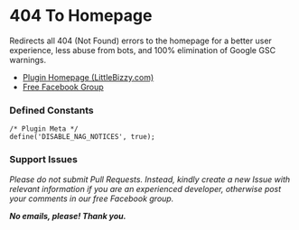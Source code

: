 # 404 To Homepage

Redirects all 404 (Not Found) errors to the homepage for a better user experience, less abuse from bots, and 100% elimination of Google GSC warnings.

* [Plugin Homepage (LittleBizzy.com)](https://www.littlebizzy.com/plugins/404-to-homepage)
* [Free Facebook Group](https://www.facebook.com/groups/littlebizzy/)

### Defined Constants

    /* Plugin Meta */
    define('DISABLE_NAG_NOTICES', true);

### Support Issues

*Please do not submit Pull Requests. Instead, kindly create a new Issue with relevant information if you are an experienced developer, otherwise post your comments in our free Facebook group.*

***No emails, please! Thank you.***
